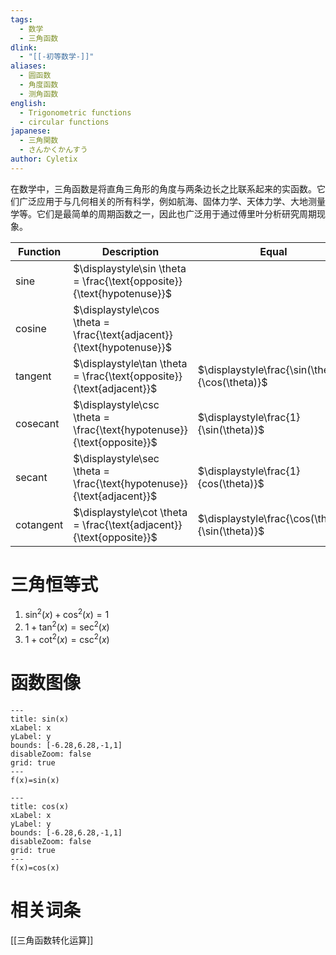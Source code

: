 ```yaml
---
tags:
  - 数学
  - 三角函数
dlink:
  - "[[-初等数学-]]"
aliases:
  - 圆函数
  - 角度函数
  - 测角函数
english:
  - Trigonometric functions
  - circular functions
japanese:
  - 三角関数
  - さんかくかんすう
author: Cyletix
---
```

在数学中，三角函数是将直角三角形的角度与两条边长之比联系起来的实函数。它们广泛应用于与几何相关的所有科学，例如航海、固体力学、天体力学、大地测量学等。它们是最简单的周期函数之一，因此也广泛用于通过傅里叶分析研究周期现象。

| Function | Description | Equal |
| ---- | ---- | ---- |
| sine | $\displaystyle\sin \theta = \frac{\text{opposite}}{\text{hypotenuse}}$ |  |
| cosine | $\displaystyle\cos \theta = \frac{\text{adjacent}}{\text{hypotenuse}}$ |  |
| tangent | $\displaystyle\tan \theta = \frac{\text{opposite}}{\text{adjacent}}$ | $\displaystyle\frac{\sin(\theta)}{\cos(\theta)}$ |
| cosecant | $\displaystyle\csc \theta = \frac{\text{hypotenuse}}{\text{opposite}}$ | $\displaystyle\frac{1}{\sin(\theta)}$ |
| secant | $\displaystyle\sec \theta = \frac{\text{hypotenuse}}{\text{adjacent}}$ | $\displaystyle\frac{1}{cos(\theta)}$ |
| cotangent | $\displaystyle\cot \theta = \frac{\text{adjacent}}{\text{opposite}}$ | $\displaystyle\frac{\cos(\theta)}{\sin(\theta)}$  |

# 三角恒等式
1. $\sin ^{2}(x)+\cos ^{2}(x)=1$
2. $1+\tan ^{2}(x)=\sec^{2}(x)$
3. $1+\cot^{2}(x)=\csc ^{2}(x)$



# 函数图像
```functionplot
---
title: sin(x)
xLabel: x
yLabel: y
bounds: [-6.28,6.28,-1,1]
disableZoom: false
grid: true
---
f(x)=sin(x)
```

```functionplot
---
title: cos(x)
xLabel: x
yLabel: y
bounds: [-6.28,6.28,-1,1]
disableZoom: false
grid: true
---
f(x)=cos(x)
```

# 相关词条
[[三角函数转化运算]]
